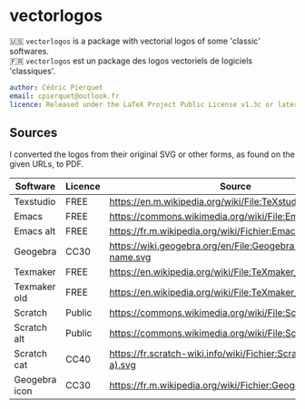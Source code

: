 # vectorlogos

🇺🇸 `vectorlogos` is a package with vectorial logos of some 'classic' softwares.\
🇫🇷 `vectorlogos` est un package des logos vectoriels de logiciels 'classiques'.

```yaml
author: Cédric Pierquet
email: cpierquet@outlook.fr
licence: Released under the LaTeX Project Public License v1.3c or later, see http://www.latex-project.org/lppl.txt
```

## Sources

I converted the logos from their original SVG or other forms, as found on the given URLs, to PDF.

| Software         | Licence | Source                                                                                   |
|------------------|---------|------------------------------------------------------------------------------------------|
| Texstudio        | FREE    | <https://en.m.wikipedia.org/wiki/File:TeXstudio_Logo.svg>                                |
| Emacs            | FREE    | <https://commons.wikimedia.org/wiki/File:EmacsIcon.svg>                                  |
| Emacs alt        | FREE    | <https://fr.m.wikipedia.org/wiki/Fichier:Emacs-logo.svg>                                 |
| Geogebra         | CC30    | <https://wiki.geogebra.org/en/File:Geogebra-logo-name.svg>                               |
| Texmaker         | FREE    | <https://en.wikipedia.org/wiki/File:TeXmaker_Logo.svg>                                   |
| Texmaker old     | FREE    | <https://en.wikipedia.org/wiki/File:TeXmaker_New_Logo.svg>                               |
| Scratch          | Public  | <https://commons.wikimedia.org/wiki/File:Scratchlogo.svg>                                |
| Scratch alt      | Public  | <https://commons.wikimedia.org/wiki/File:Scratchlogo.svg>                                |
| Scratch cat      | CC40    | <https://fr.scratch-wiki.info/wiki/Fichier:Scratch_Cat_(cat-a).svg>                      |
| Geogebra icon    | CC30    | <https://fr.m.wikipedia.org/wiki/Fichier:Geogebra.svg>                                   |

